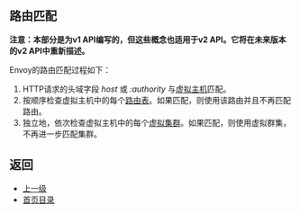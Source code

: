 ## 路由匹配

**注意：本部分是为v1 API编写的，但这些概念也适用于v2 API。它将在未来版本的v2 API中重新描述。**

Envoy的路由匹配过程如下：

1. HTTP请求的头域字段 *host* 或 *:authority* 与[虚拟主机](../../v1APIreference/HTTPRouteconfiguration/Virtualhost.md)匹配。
2. 按顺序检查虚拟主机中的每个[路由表](../../v1APIreference/HTTPRouteconfiguration/Route.md)。如果匹配，则使用该路由并且不再匹配路由。
3. 独立地，依次检查虚拟主机中的每个[虚拟集群](../../v1APIreference/HTTPRouteconfiguration/Virtualcluster.md)。如果匹配，则使用虚拟群集，不再进一步匹配集群。


## 返回
- [上一级](../HTTPconnectionmanager.md)
- [首页目录](../../README.md)
